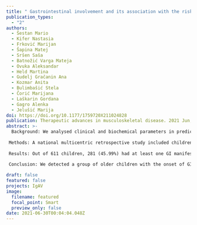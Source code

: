 ```yaml
---
title: " Gastrointestinal involvement and its association with the risk for nephritis in IgA vasculitis "
publication_types:
  - "2"
authors:
  - Šestan Mario
  - Kifer Nastasia
  - Frković Marijan
  - Šapina Matej
  - Sršen Saša
  - Batnožić Varga Mateja
  - Ovuka Aleksandar
  - Held Martina
  - Gudelj Gračanin Ana
  - Kozmar Anita
  - Bulimbašić Stela
  - Čorić Marijana
  - Laškarin Gordana
  - Gagro Alenka
  - Jelušić Marija
doi: https://doi.org/10.1177/1759720X211024828
publication: Therapeutic advances in musculoskeletal disease. 2021 Jun;13:1759720X211024828.
abstract: >-
  Background: We analysed clinical and biochemical parameters in predicting severe gastrointestinal (GI) manifestations in childhood IgA vasculitis (IgAV) and the risk of developing renal complications.
 
 Methods: A national multicentric retrospective study included children with IgAV reviewed in five Croatian University Centres for paediatric rheumatology in the period 2009–2019.
 
 Results: Out of 611 children, 281 (45.99%) had at least one GI manifestation, while 42 of 281 (14.95%) had the most severe GI manifestations. Using logistic regression several clinical risk factors for the severe GI manifestations were identified: generalized rash [odds ratio (OR) 2.09 (95% confidence interval (CI) 1.09–4.01)], rash extended on upper extremities (OR 2.77 (95% CI 1.43–5.34)] or face [OR 3.69 (95% CI 1.42–9.43)] and nephritis (IgAVN) [OR 4.35 (95% CI 2.23–8.50)], as well as lower values of prothrombin time (OR 0.05 (95% CI 0.01–0.62)], fibrinogen [OR 0.45 (95% CI 0.29–0.70)] and IgM [OR 0.10 (95% I 0.03–0.35)]] among the laboratory parameters. Patients with severe GI involvement more frequently had relapse of the disease [OR 2.14 (CI 1.04–4.39)] and recurrent rash [OR 2.61 (CI 1.27–5.38)]. Multivariate logistic regression found that the combination of age, GI symptoms at the beginning of IgAV and severity of GI symptoms were statistically significant predictors of IgAVN. Patients in whom IgAV has started with GI symptoms [OR 6.60 (95% CI 1.67–26.06)], older children [OR 1.22 (95% CI 1.02–1.46)] with severe GI form of IgAV (OR 5.90 (95% CI 1.12–31.15)] were particularly high-risk for developing IgAVN.
 
 Conclusion: We detected a group of older children with the onset of GI symptoms before other IgAV symptoms and severe GI form of the IgAV, with significantly higher risk for acute and chronic complications of IgAV.

draft: false
featured: false
projects: IgAV
image:
  filename: featured
  focal_point: Smart
  preview_only: false
date: 2021-06-30T00:04:04.048Z
---
```

